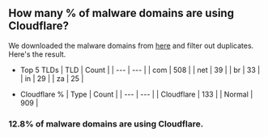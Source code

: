 ## How many % of malware domains are using Cloudflare?


We downloaded the malware domains from [here](https://urlhaus.abuse.ch) and filter out duplicates.
Here's the result.


[//]: # (start replacement)


- Top 5 TLDs
| TLD | Count |
| --- | --- |
| com | 508 |
| net | 39 |
| br | 33 |
| in | 29 |
| za | 25 |


- Cloudflare %
| Type | Count |
| --- | --- |
| Cloudflare | 133 |
| Normal | 909 |


### 12.8% of malware domains are using Cloudflare.